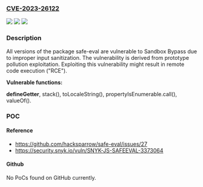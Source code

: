 ### [CVE-2023-26122](https://cve.mitre.org/cgi-bin/cvename.cgi?name=CVE-2023-26122)
![](https://img.shields.io/static/v1?label=Product&message=safe-eval&color=blue)
![](https://img.shields.io/static/v1?label=Version&message=0%3C%20*%20&color=brighgreen)
![](https://img.shields.io/static/v1?label=Vulnerability&message=Sandbox%20Bypass&color=brighgreen)

### Description

All versions of the package safe-eval are vulnerable to Sandbox Bypass due to improper input sanitization. The vulnerability is derived from prototype pollution exploitation.Exploiting this vulnerability might result in remote code execution ("RCE").**Vulnerable functions:**__defineGetter__, stack(), toLocaleString(), propertyIsEnumerable.call(),  valueOf().

### POC

#### Reference
- https://github.com/hacksparrow/safe-eval/issues/27
- https://security.snyk.io/vuln/SNYK-JS-SAFEEVAL-3373064

#### Github
No PoCs found on GitHub currently.

